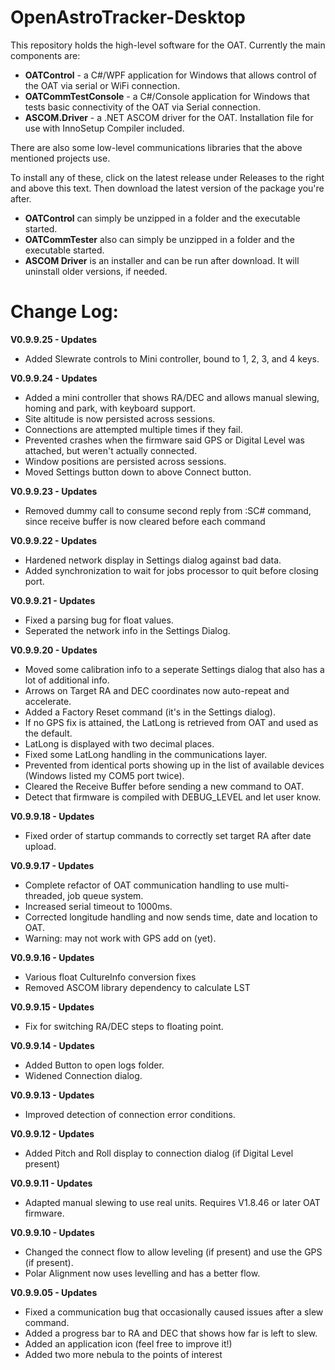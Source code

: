OpenAstroTracker-Desktop
========================

This repository holds the high-level software for the OAT. Currently the main components are:

- **OATControl**   - a C#/WPF application for Windows that allows control of the OAT via serial or WiFi connection.
- **OATCommTestConsole** - a C#/Console application for Windows that tests basic connectivity of the OAT via Serial connection.
- **ASCOM.Driver** - a .NET ASCOM driver for the OAT. Installation file for use with InnoSetup Compiler included.

There are also some low-level communications libraries that the above mentioned projects use.

To install any of these, click on the latest release under Releases to the right and above this text. Then download the latest version of the package you're after. 
- **OATControl** can simply be unzipped in a folder and the executable started.
- **OATCommTester** also can simply be unzipped in a folder and the executable started.
- **ASCOM Driver** is an installer and can be run after download. It will uninstall older versions, if needed.

Change Log:
===========
**V0.9.9.25 - Updates**
- Added Slewrate controls to Mini controller, bound to 1, 2, 3, and 4 keys.

**V0.9.9.24 - Updates**
- Added a mini controller that shows RA/DEC and allows manual slewing, homing and park, with keyboard support.
- Site altitude is now persisted across sessions.
- Connections are attempted multiple times if they fail.
- Prevented crashes when the firmware said GPS or Digital Level was attached, but weren't actually connected.
- Window positions are persisted across sessions.
- Moved Settings button down to above Connect button.

**V0.9.9.23 - Updates**
- Removed dummy call to consume second reply from :SC# command, since receive buffer is now cleared before each command

**V0.9.9.22 - Updates**
- Hardened network display in Settings dialog against bad data.
- Added synchronization to wait for jobs processor to quit before closing port.

**V0.9.9.21 - Updates**
- Fixed a parsing bug for float values.
- Seperated the network info in the Settings Dialog.

**V0.9.9.20 - Updates**
- Moved some calibration info to a seperate Settings dialog that also has a lot of additional info.
- Arrows on Target RA and DEC coordinates now auto-repeat and accelerate.
- Added a Factory Reset command (it's in the Settings dialog).
- If no GPS fix is attained, the LatLong is retrieved from OAT and used as the default.
- LatLong is displayed with two decimal places.
- Fixed some LatLong handling in the communications layer.
- Prevented from identical ports showing up in the list of available devices (Windows listed my COM5 port twice).
- Cleared the Receive Buffer before sending a new command to OAT.
- Detect that firmware is compiled with DEBUG_LEVEL and let user know.

**V0.9.9.18 - Updates**
- Fixed order of startup commands to correctly set target RA after date upload.

**V0.9.9.17 - Updates**
- Complete refactor of OAT communication handling to use multi-threaded, job queue system.
- Increased serial timeout to 1000ms.
- Corrected longitude handling and now sends time, date and location to OAT.
- Warning: may not work with GPS add on (yet).

**V0.9.9.16 - Updates**
- Various float CultureInfo conversion fixes
- Removed ASCOM library dependency to calculate LST

**V0.9.9.15 - Updates**
- Fix for switching RA/DEC steps to floating point.

**V0.9.9.14 - Updates**
- Added Button to open logs folder.
- Widened Connection dialog.

**V0.9.9.13 - Updates**
- Improved detection of connection error conditions.

**V0.9.9.12 - Updates**
- Added Pitch and Roll display to connection dialog (if Digital Level present)

**V0.9.9.11 - Updates**
- Adapted manual slewing to use real units. Requires V1.8.46 or later OAT firmware.

**V0.9.9.10 - Updates**
- Changed the connect flow to allow leveling (if present) and use the GPS (if present).
- Polar Alignment now uses levelling and has a better flow.

**V0.9.9.05 - Updates**
- Fixed a communication bug that occasionally caused issues after a slew command.
- Added a progress bar to RA and DEC that shows how far is left to slew.
- Added an application icon (feel free to improve it!)
- Added two more nebula to the points of interest

